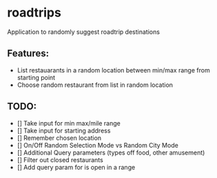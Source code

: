 # roadtrips
Application to randomly suggest roadtrip destinations

## Features:
- List restauarants in a random location between min/max range from starting point
- Choose random restaurant from list in random location

## TODO:
- [] Take input for min max/mile range
- [] Take input for starting address
- [] Remember chosen location
- [] On/Off Random Selection Mode vs Random City Mode
- [] Additional Query parameters (types off food, other amusement)
- [] Filter out closed restaurants
- [] Add query param for is open in a range 